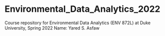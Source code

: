 # Environmental_Data_Analytics_2022

Course repository for Environmental Data Analytics (ENV 872L) at Duke University, Spring 2022
Name: Yared S. Asfaw